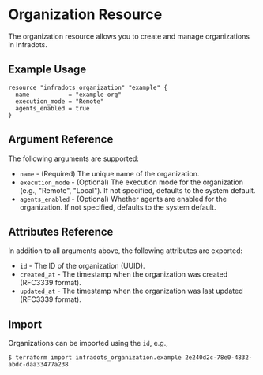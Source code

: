 # Organization Resource

The organization resource allows you to create and manage organizations in Infradots.

## Example Usage

```hcl
resource "infradots_organization" "example" {
  name           = "example-org"
  execution_mode = "Remote"
  agents_enabled = true
}
```

## Argument Reference

The following arguments are supported:

* `name` - (Required) The unique name of the organization.
* `execution_mode` - (Optional) The execution mode for the organization (e.g., "Remote", "Local"). If not specified, defaults to the system default.
* `agents_enabled` - (Optional) Whether agents are enabled for the organization. If not specified, defaults to the system default.

## Attributes Reference

In addition to all arguments above, the following attributes are exported:

* `id` - The ID of the organization (UUID).
* `created_at` - The timestamp when the organization was created (RFC3339 format).
* `updated_at` - The timestamp when the organization was last updated (RFC3339 format).

## Import

Organizations can be imported using the `id`, e.g.,

```
$ terraform import infradots_organization.example 2e240d2c-78e0-4832-abdc-daa33477a238
